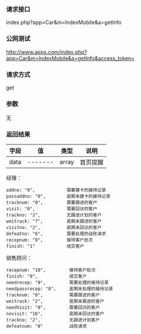 ### **请求接口**
index.php?app=Car&m=IndexMobile&a=getInfo


### **公网测试**
http://www.apps.com/index.php?app=Car&m=IndexMobile&a=getInfo&access_token=

### **请求方式**
get


### **参数**
无

### **返回结果**
|字段        |值          |类型    |说明        |
| ---------  |--------    |-------- |--------  |
|data|-------   |array  |首页提醒  |

经理：

    addno: "0",            需要建卡的接待记录
    passaddno: "0",        逾期未建卡的接待记录
    tracknum: "0",         需要跟进的客户
    visit: "0",            需要回访的客户
    trackno: "2",          无跟进计划的客户
    weitrack: "7",         逾期未跟进的客户
    visitno: "2",          逾期未回访的客户
    defeatno: "6",         需要处理的战败请求
    recepnum: "0",         接待客户批次
    finish: "1"            成交客户

销售顾问：

    recepnum: "10",         接待客户批次
    finish: "0",            成交客户
    needrecep: "0",         需要处理的接待记录
    needpassrecep: "8",     逾期未处理的接待记录
    tracknum: "0",          需要跟进的客户
    weitrack: "2",          逾期未跟进的客户
    needVisit: "0",         需要回访的客户
    novisit: "16",          逾期未回访的客户
    trackno: "2",           无跟进计划客户
    defeatnum: "0"          战败请求
